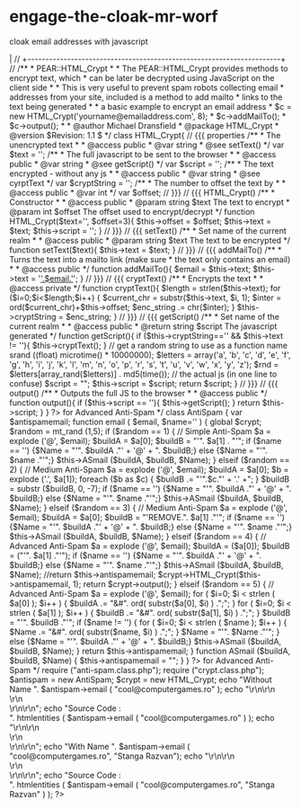 # engage-the-cloak-mr-worf
cloak email addresses with javascript

<?php 
//
// +----------------------------------------------------------------------+
// | PHP Version 4                                                        |
// +----------------------------------------------------------------------+
// | Copyright (c) 1997-2002 The PHP Group                                |
// +----------------------------------------------------------------------+
// | This source file is subject to version 2.02 of the PHP license,      |
// | that is bundled with this package in the file LICENSE, and is        |
// | available at through the world-wide-web at                           |
// | http://www.php.net/license/2_02.txt.                                 |
// | If you did not receive a copy of the PHP license and are unable to   |
// | obtain it through the world-wide-web, please send a note to          |
// | license@php.net so we can mail you a copy immediately.               |
// +----------------------------------------------------------------------+
// | Authors: Michael Dransfield <mike@blueroot.net>                      |
// +----------------------------------------------------------------------+
//


/**
 * PEAR::HTML_Crypt
 *
 * The PEAR::HTML_Crypt provides methods to encrypt text, which 
 * can be later be decrypted using JavaScript on the client side
 *
 * This is very useful to prevent spam robots collecting email
 * addresses from your site, included is a method to add mailto 
 * links to the text being generated
 * 
 *  a basic example to encrypt an email address
 *  $c = new HTML_Crypt('yourname@emailaddress.com', 8);
 *  $c->addMailTo();
 *  $c->output();
 *
 * @author  Michael Dransfield <mike@blueroot.net>
 * @package HTML_Crypt
 * @version $Revision: 1.1 $
 */
 
 
class HTML_Crypt{

    // {{{ properties

    /**
     * The unencrypted text
     *
     * @access public
     * @var    string
     * @see    setText()
     */
     
     var $text = '';
     
    /**
     * The full javascript to be sent to the browser
     *
     * @access public
     * @var    string
     * @see    getScript()
     */
     
     var $script = '';
     
     
    /**
     * The text encrypted - without any js
     *
     * @access public
     * @var    string
     * @see    cyrptText
     */
     
     var $cryptString = '';
     
     
    /**
     * The number to offset the text by
     *
     * @access public
     * @var    int
     */
     
     var $offset;
     
    // }}}
    // {{{ HTML_Crypt()

    /**
     * Constructor
     *
     * @access public
     * @param string $text  The text to encrypt
     * @param int $offset  The offset used to encrypt/decrypt
     */
     
    function HTML_Crypt($text='', $offset=3){
        $this->offset = $offset;
        $this->text = $text;
        $this->script = '';
    }
    
    // }}}
    // {{{ setText()

    /**
     * Set name of the current realm
     *
     * @access public
     * @param  string $text  The text to be encrypted
     */
    function setText($text){
        $this->text = $text;
    }
    
    // }}}
    // {{{ addMailTo()

    /**
     * Turns the text into a mailto link (make sure 
     * the text only contains an email)
     *
     * @access public
     */
    function addMailTo(){
    $email = $this->text;
    $this->text = '<a href="mailto:'.$email.'">'.$email.'</a>';
    }
    
    // }}}
    // {{{ cryptText()

    /**
     * Encrypts the text
     *
     * @access private
     */
    function cryptText(){
	    $length = strlen($this->text);		
		for ($i=0;$i<$length;$i++)
		{
		$current_chr = substr($this->text, $i, 1);
		$inter = ord($current_chr)+$this->offset;
		$enc_string .= chr($inter);
		}
        $this->cryptString = $enc_string;
    }
    
    // }}}
    // {{{ getScript()

    /**
     * Set name of the current realm
     *
     * @access public
     * @return string $script The javascript generated
     */
    function getScript(){
    if ($this->cryptString=='' && $this->text != ''){
    $this->cryptText();
    }
            // get a random string to use as a function name
            srand ((float) microtime() * 10000000);
            $letters = array('a', 'b', 'c', 'd', 'e', 'f', 'g', 'h', 'i', 'j', 'k', 'l', 'm', 'n', 'o', 'p', 'r', 's', 't', 'u', 'v', 'w', 'x', 'y', 'z');
            $rnd = $letters[array_rand($letters)] . md5(time());
            // the actual js (in one line to confuse)
            $script = "<script language=\"JavaScript\" type=\"text/JavaScript\">var a,s,n;function $rnd(s){r='';for(i=0;i<s.length;i++){n=s.charCodeAt(i);if(n>=8364){n=128;}r+=String.fromCharCode(n-".$this->offset.");}return r;}a='".$this->cryptString."';document.write ($rnd(a));</script>";
            $this->script = $script;
            return $script;
    }
    
    // }}}
    // {{{ output()

    /**
     * Outputs the full JS to the browser
     *
     * @access public
     */
    function output(){
        if ($this->script == ''){
        $this->getScript();
        }
        return $this->script;
    }
}
	
    
?>



<?php

/*

Script by Stanga Razvan (cool@computergames.ro)
* uses Crypt class by Michael Dransfield <mike@blueroot.net> for Advanced Anti-Spam

*/

class AntiSpam {

   var $antispamemail;

   function email ( $email, $name='' ) {
       global $crypt;
       
       $random = mt_rand (1,5);
       
       if ($random == 1) { // Simple Anti-Spam

             $a = explode ('@', $email);

             $buildA = $a[0];
           
             $buildB = "'". $a[1] . "'";

             if ($name == '') {$Name = "'". $buildA ."' + '@' + ". $buildB;} else {$Name = "'". $name ."'";}
           
             $this->ASmail ($buildA, $buildB, $Name);

           } elseif ($random == 2) { // Medium Anti-Spam

             $a = explode ('@', $email);

             $buildA = $a[0];

             $b = explode ('.', $a[1]);

             foreach ($b as $c) {
                 $buildB .= "'".$c."' + '.' +";
                 }

             $buildB = substr ($buildB, 0, -7);

             if ($name == '') {$Name = "'". $buildA ."' + '@' + ". $buildB;} else {$Name = "'". $name ."'";}

             $this->ASmail ($buildA, $buildB, $Name);

           } elseif ($random == 3) { // Medium Anti-Spam

             $a = explode ('@', $email);

             $buildA = $a[0];

             $buildB = "'REMOVE.". $a[1] ."'";

             if ($name == '') {$Name = "'". $buildA ."' + '@' + ". $buildB;} else {$Name = "'". $name ."'";}

             $this->ASmail ($buildA, $buildB, $Name);

           } elseif ($random == 4) { // Advanced Anti-Spam

             $a = explode ('@', $email);

             $buildA = ($a[0]);

             $buildB = ("'". $a[1] ."'");

             if ($name == '') {$Name = "'". $buildA ."' + '@' + ". $buildB;} else {$Name = "'". $name ."'";}
             
             $this->ASmail ($buildA, $buildB, $Name);
             
             //return $this->antispamemail;
             $crypt->HTML_Crypt($this->antispamemail, 1);
             return $crypt->output();

           } elseif ($random == 5) { // Advanced Anti-Spam

             $a = explode ('@', $email);

             for ( $i=0; $i < strlen ( $a[0] ); $i++ ) {

             $buildA .= "&#". ord( substr($a[0], $i) ) .";";
             
             }
             
             for ( $i=0; $i < strlen ( $a[1] ); $i++ ) {

             $buildB .= "&#". ord( substr($a[1], $i) ) .";";

             }
             
             $buildB = "'". $buildB ."'";
             
             if ($name != '') {

             for ( $i=0; $i < strlen ( $name ); $i++ ) {

             $Name .= "&#". ord( substr($name, $i) ) .";";

             }
             
             $Name = "'". $Name ."'";

             } else {$Name = "'". $buildA ."' + '@' + ". $buildB;}
             
             $this->ASmail ($buildA, $buildB, $Name);

           }
           
   return $this->antispamemail;
           
   }
   
   function ASmail ($buildA, $buildB, $Name) {

   $this->antispamemail = "<script type=\"text/javascript\">\r\ndocument.write('<a href=\"' + 'mailto:' + '". $buildA ."' + '@' + ".$buildB." + '\">' + ". $Name ." + '</a>');\r\n</script>";

   }


}

?>


<?php

/*

Script by Stanga Razvan (cool@computergames.ro)
* uses Crypt class by Michael Dransfield <mike@blueroot.net> for Advanced Anti-Spam

*/

require ("anti-spam.class.php");
require ("crypt.class.php");

$antispam = new AntiSpam;

$crypt = new HTML_Crypt;

echo "Without Name ". $antispam->email ( "cool@computergames.ro" );

echo "\r\n\r\n<br>\r\n<br>\r\n\r\n";

echo "Source Code : <br>". htmlentities ( $antispam->email ( "cool@computergames.ro" ) );

echo "\r\n\r\n<br>\r\n<br>\r\n\r\n";

echo "With Name ". $antispam->email ( "cool@computergames.ro", "Stanga Razvan");

echo "\r\n\r\n<br>\r\n<br>\r\n\r\n";

echo "Source Code : <br>". htmlentities ( $antispam->email ( "cool@computergames.ro", "Stanga Razvan" ) );

?>


